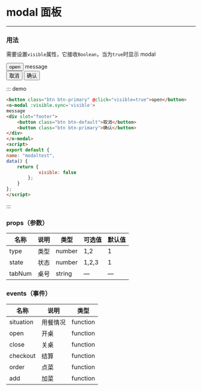         
# modal 面板
----
### 用法
需要设置```visible```属性，它接收```Boolean```，当为```true```时显示 modal

<div class='demo-block'>
<button class="btn btn-primary" @click="visible=true">open</button>
<o-modal :visible.sync='visible'>
message
<div slot="footer">
    <button class="btn btn-default">取消</button>
    <button class="btn btn-primary">确认</button>
</div>
</o-modal>
</div>
<script>
export default {
name: "modaltest",
data() {
return {
visible: false
};
}
};
</script>

::: demo

```html
<button class="btn btn-primary" @click="visible=true">open</button>
<o-modal :visible.sync='visible'>
message
<div slot="footer">
    <button class="btn btn-default">取消</button>
    <button class="btn btn-primary">确认</button>
</div>
</o-modal>
<script>
export default {
name: "modaltest",
data() {
    return {
            visible: false
        };
    }
};
</script>
```

:::

### props（参数）
| 名称   | 说明 | 类型   | 可选值 | 默认值 |
| ------ | ---- | ------ | ------ | ------ |
| type   | 类型 | number | 1,2    | 1      |
| state  | 状态 | number | 1,2,3  | 1      |
| tabNum | 桌号 | string | —     | —     |  |

### events（事件）
| 名称      | 说明     | 类型     |
| --------- | -------- | -------- |
| situation | 用餐情况 | function |
| open      | 开桌     | function |
| close     | 关桌     | function |
| checkout  | 结算     | function |
| order     | 点菜     | function |
| add       | 加菜     | function |

